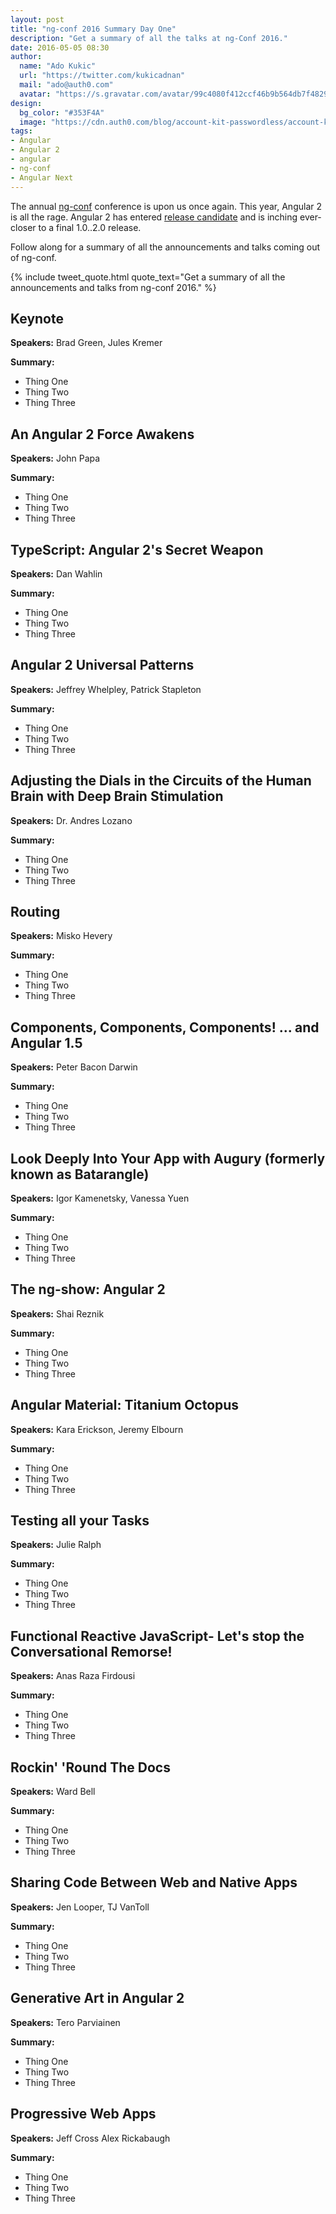 ```yaml
---
layout: post
title: "ng-conf 2016 Summary Day One"
description: "Get a summary of all the talks at ng-Conf 2016."
date: 2016-05-05 08:30
author: 
  name: "Ado Kukic"
  url: "https://twitter.com/kukicadnan"
  mail: "ado@auth0.com"
  avatar: "https://s.gravatar.com/avatar/99c4080f412ccf46b9b564db7f482907?s=200"
design: 
  bg_color: "#353F4A"
  image: "https://cdn.auth0.com/blog/account-kit-passwordless/account-kit-hero.png"
tags: 
- Angular
- Angular 2
- angular
- ng-conf
- Angular Next
---
```


The annual [ng-conf](https://www.ng-conf.org/) conference is upon us once again. This year, Angular 2 is all the rage. Angular 2 has entered [release candidate](https://github.com/angular/angular/blob/master/CHANGELOG.md#200-rc0-2016-05-02) and is inching ever-closer to a final 1.0..2.0 release.

Follow along for a summary of all the announcements and talks coming out of ng-conf. 

{% include tweet_quote.html quote_text="Get a summary of all the announcements and talks from ng-conf 2016." %}

## Keynote
**Speakers:** Brad Green, Jules Kremer

**Summary:**

* Thing One
* Thing Two
* Thing Three

## An Angular 2 Force Awakens
**Speakers:** John Papa

**Summary:**

* Thing One
* Thing Two
* Thing Three

## TypeScript: Angular 2's Secret Weapon
**Speakers:** Dan Wahlin 

**Summary:**

* Thing One
* Thing Two
* Thing Three

## Angular 2 Universal Patterns
**Speakers:** Jeffrey Whelpley, Patrick Stapleton 
  
**Summary:**

* Thing One
* Thing Two
* Thing Three

## Adjusting the Dials in the Circuits of the Human Brain with Deep Brain Stimulation
**Speakers:** Dr. Andres Lozano
    
**Summary:**

* Thing One
* Thing Two
* Thing Three

## Routing
**Speakers:** Misko Hevery 

**Summary:**

* Thing One
* Thing Two
* Thing Three

## Components, Components, Components! ... and Angular 1.5
**Speakers:** Peter Bacon Darwin

**Summary:**

* Thing One
* Thing Two
* Thing Three

## Look Deeply Into Your App with Augury (formerly known as Batarangle)
**Speakers:** Igor Kamenetsky, Vanessa Yuen 

**Summary:**

* Thing One
* Thing Two
* Thing Three

## The ng-show: Angular 2
**Speakers:** Shai Reznik 

**Summary:**

* Thing One
* Thing Two
* Thing Three

## Angular Material: Titanium Octopus
**Speakers:** Kara Erickson, Jeremy Elbourn
  
**Summary:**

* Thing One
* Thing Two
* Thing Three

## Testing all your Tasks
**Speakers:** Julie Ralph 
 
**Summary:**

* Thing One
* Thing Two
* Thing Three

## Functional Reactive JavaScript- Let's stop the Conversational Remorse!
**Speakers:** Anas Raza Firdousi 
 
**Summary:**

* Thing One
* Thing Two
* Thing Three

## Rockin' 'Round The Docs
**Speakers:** Ward Bell  

**Summary:**

* Thing One
* Thing Two
* Thing Three

## Sharing Code Between Web and Native Apps
**Speakers:** Jen Looper, TJ VanToll  
 
**Summary:**

* Thing One
* Thing Two
* Thing Three

## Generative Art in Angular 2
**Speakers:** Tero Parviainen  
  
**Summary:**

* Thing One
* Thing Two
* Thing Three

## Progressive Web Apps
**Speakers:** Jeff Cross  Alex Rickabaugh  
 
**Summary:**

* Thing One
* Thing Two
* Thing Three
